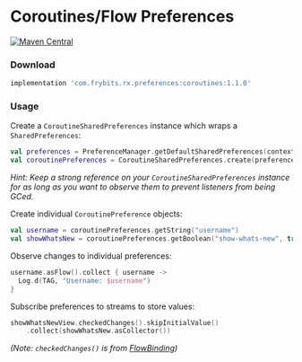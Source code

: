 # Coroutines/Flow Preferences

[![Maven Central][1]][2] 

### Download

```groovy
implementation 'com.frybits.rx.preferences:coroutines:1.1.0'
```

### Usage

Create a `CoroutineSharedPreferences` instance which wraps a `SharedPreferences`:

```kotlin
val preferences = PreferenceManager.getDefaultSharedPreferences(context)
val coroutinePreferences = CoroutineSharedPreferences.create(preferences)
```

*Hint: Keep a strong reference on your `CoroutineSharedPreferences` instance for as long as you want to observe them to prevent listeners from being GCed.*

Create individual `CoroutinePreference` objects:

```kotlin
val username = coroutinePreferences.getString("username")
val showWhatsNew = coroutinePreferences.getBoolean("show-whats-new", true)
```

Observe changes to individual preferences:

```kotlin
username.asFlow().collect { username ->
  Log.d(TAG, "Username: $username")
}
```

Subscribe preferences to streams to store values:

```kotlin
showWhatsNewView.checkedChanges().skipInitialValue()
    .collect(showWhatsNew.asCollector())
```
*(Note: `checkedChanges()` is from [FlowBinding](https://github.com/ReactiveCircus/FlowBinding))*

[1]:https://img.shields.io/maven-central/v/com.frybits.rx.preferences/coroutines?label=coroutines
[2]:https://central.sonatype.com/artifact/com.frybits.rx.preferences/coroutines/1.1.0
